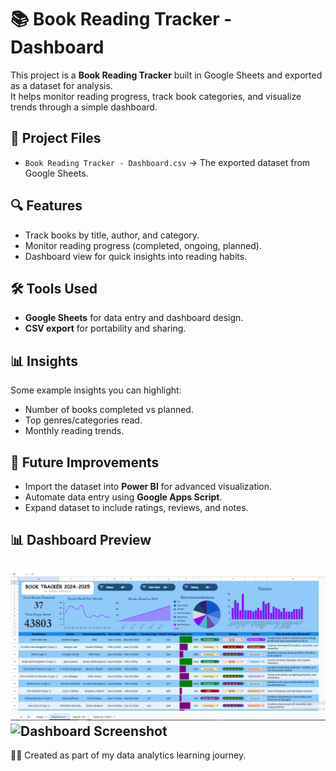 # 📚 Book Reading Tracker - Dashboard

This project is a **Book Reading Tracker** built in Google Sheets and exported as a dataset for analysis.  
It helps monitor reading progress, track book categories, and visualize trends through a simple dashboard.

## 📂 Project Files
- `Book Reading Tracker - Dashboard.csv` → The exported dataset from Google Sheets.

## 🔍 Features
- Track books by title, author, and category.
- Monitor reading progress (completed, ongoing, planned).
- Dashboard view for quick insights into reading habits.

## 🛠 Tools Used
- **Google Sheets** for data entry and dashboard design.
- **CSV export** for portability and sharing.

## 📊 Insights
Some example insights you can highlight:
- Number of books completed vs planned.
- Top genres/categories read.
- Monthly reading trends.

## 🚀 Future Improvements
- Import the dataset into **Power BI** for advanced visualization.
- Automate data entry using **Google Apps Script**.
- Expand dataset to include ratings, reviews, and notes.

## 📊 Dashboard Preview

![Dashboard Screenshot](images/dashboard.png)
![Dashboard Screenshot](images/fullview.png)
---
👩‍💻 Created as part of my data analytics learning journey.  
